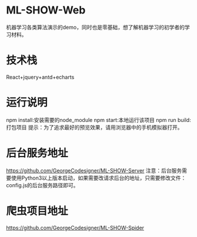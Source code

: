 # ML-SHOW-Web
机器学习各类算法演示的demo，同时也是零基础，想了解机器学习的初学者的学习材料。
# 技术栈
React+jquery+antd+echarts
# 运行说明
npm install:安装需要的node_module
npm start:本地运行该项目
npm run build:打包项目
提示：为了追求最好的预览效果，请用浏览器中的手机模拟器打开。
# 后台服务地址
https://github.com/GeorgeCodesigner/ML-SHOW-Server
注意：后台服务需要使用Python3以上版本启动，如果需要改请求后台的地址，只需要修改文件：config.js的后台服务路径即可。
# 爬虫项目地址
https://github.com/GeorgeCodesigner/ML-SHOW-Spider
